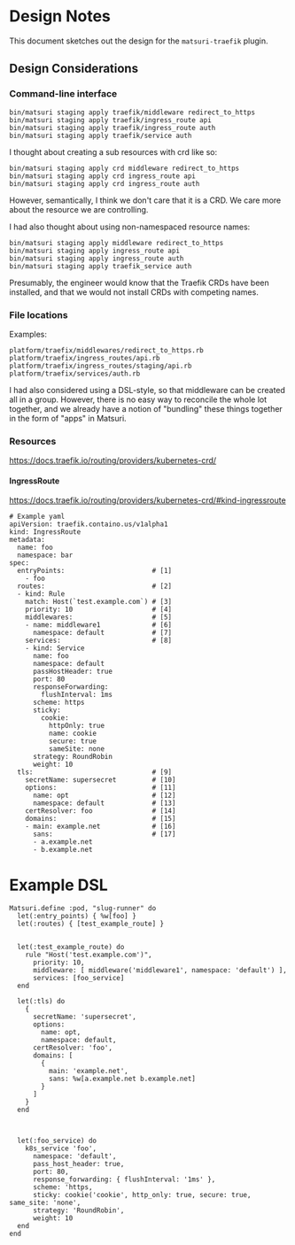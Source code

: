 # Design Notes

This document sketches out the design for the `matsuri-traefik` plugin.

## Design Considerations

### Command-line interface

```
bin/matsuri staging apply traefik/middleware redirect_to_https
bin/matsuri staging apply traefik/ingress_route api
bin/matsuri staging apply traefik/ingress_route auth
bin/matsuri staging apply traefik/service auth
```

I thought about creating a sub resources with crd like so:

```
bin/matsuri staging apply crd middleware redirect_to_https
bin/matsuri staging apply crd ingress_route api
bin/matsuri staging apply crd ingress_route auth
```

However, semantically, I think we don't care that it is a CRD. We care more
about the resource we are controlling.

I had also thought about using non-namespaced resource names:

```
bin/matsuri staging apply middleware redirect_to_https
bin/matsuri staging apply ingress_route api
bin/matsuri staging apply ingress_route auth
bin/matsuri staging apply traefik_service auth
```

Presumably, the engineer would know that the Traefik CRDs have been installed, and
that we would not install CRDs with competing names.

### File locations

Examples:

```
platform/traefix/middlewares/redirect_to_https.rb
platform/traefix/ingress_routes/api.rb
platform/traefix/ingress_routes/staging/api.rb
platform/traefix/services/auth.rb
```

I had also considered using a DSL-style, so that middleware can
be created all in a group. However, there is no easy way to reconcile
the whole lot together, and we already have a notion of "bundling" these
things together in the form of "apps" in Matsuri.

### Resources

https://docs.traefik.io/routing/providers/kubernetes-crd/

#### IngressRoute

https://docs.traefik.io/routing/providers/kubernetes-crd/#kind-ingressroute

```
# Example yaml
apiVersion: traefik.containo.us/v1alpha1
kind: IngressRoute
metadata:
  name: foo
  namespace: bar
spec:
  entryPoints:                      # [1]
    - foo
  routes:                           # [2]
  - kind: Rule
    match: Host(`test.example.com`) # [3]
    priority: 10                    # [4]
    middlewares:                    # [5]
    - name: middleware1             # [6]
      namespace: default            # [7]
    services:                       # [8]
    - kind: Service
      name: foo
      namespace: default
      passHostHeader: true
      port: 80
      responseForwarding:
        flushInterval: 1ms
      scheme: https
      sticky:
        cookie:
          httpOnly: true
          name: cookie
          secure: true
          sameSite: none
      strategy: RoundRobin
      weight: 10
  tls:                              # [9]
    secretName: supersecret         # [10]
    options:                        # [11]
      name: opt                     # [12]
      namespace: default            # [13]
    certResolver: foo               # [14]
    domains:                        # [15]
    - main: example.net             # [16]
      sans:                         # [17]
      - a.example.net
      - b.example.net

```

# Example DSL

```
Matsuri.define :pod, "slug-runner" do
  let(:entry_points) { %w[foo] }
  let(:routes) { [test_example_route] }
  
  
  let(:test_example_route) do
    rule "Host('test.example.com')",
      priority: 10,
      middleware: [ middleware('middleware1', namespace: 'default') ],
      services: [foo_service]
  end
  
  let(:tls) do
    {
      secretName: 'supersecret', 
      options:
        name: opt,
        namespace: default,
      certResolver: 'foo',
      domains: [
        { 
          main: 'example.net',
          sans: %w[a.example.net b.example.net]
        }
      ]
    }
  end
  
  
  
  let(:foo_service) do
    k8s_service 'foo',
      namespace: 'default',
      pass_host_header: true,
      port: 80,
      response_forwarding: { flushInterval: '1ms' },
      scheme: 'https,
      sticky: cookie('cookie', http_only: true, secure: true, same_site: 'none',
      strategy: 'RoundRobin',
      weight: 10
  end
end
```
